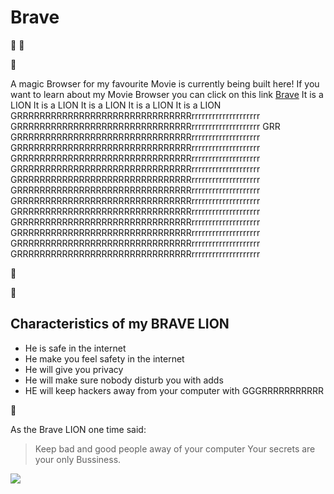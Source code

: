 # Brave

:rocket: 
:aerial_tramway:

:lion:

A magic Browser for my favourite Movie is currently being built here!
If you want to learn about my Movie Browser you can click on this link [Brave](https://brave.com/?ref=sma268)
It is a LION It is a LION It is a LION It is a LION It is a LION
GRRRRRRRRRRRRRRRRRRRRRRRRRRRRRRRrrrrrrrrrrrrrrrrrrrr GRRRRRRRRRRRRRRRRRRRRRRRRRRRRRRRrrrrrrrrrrrrrrrrrrrr
GRR GRRRRRRRRRRRRRRRRRRRRRRRRRRRRRRRrrrrrrrrrrrrrrrrrrrr GRRRRRRRRRRRRRRRRRRRRRRRRRRRRRRRrrrrrrrrrrrrrrrrrrrr
GRRRRRRRRRRRRRRRRRRRRRRRRRRRRRRRrrrrrrrrrrrrrrrrrrrr GRRRRRRRRRRRRRRRRRRRRRRRRRRRRRRRrrrrrrrrrrrrrrrrrrrr
GRRRRRRRRRRRRRRRRRRRRRRRRRRRRRRRrrrrrrrrrrrrrrrrrrrr GRRRRRRRRRRRRRRRRRRRRRRRRRRRRRRRrrrrrrrrrrrrrrrrrrrr
GRRRRRRRRRRRRRRRRRRRRRRRRRRRRRRRrrrrrrrrrrrrrrrrrrrr GRRRRRRRRRRRRRRRRRRRRRRRRRRRRRRRrrrrrrrrrrrrrrrrrrrr
GRRRRRRRRRRRRRRRRRRRRRRRRRRRRRRRrrrrrrrrrrrrrrrrrrrr GRRRRRRRRRRRRRRRRRRRRRRRRRRRRRRRrrrrrrrrrrrrrrrrrrrr
GRRRRRRRRRRRRRRRRRRRRRRRRRRRRRRRrrrrrrrrrrrrrrrrrrrr GRRRRRRRRRRRRRRRRRRRRRRRRRRRRRRRrrrrrrrrrrrrrrrrrrrr

:lion:

:lion:

## Characteristics of my BRAVE LION
* He is safe in the internet
* He make you feel safety in the internet
* He will give you privacy
* He will make sure nobody disturb you with adds
* HE will keep hackers away from your computer with GGGRRRRRRRRRRR

:lion:




As the Brave LION one time said:
> Keep bad and good people away of your computer
> Your secrets are your only Bussiness.


<img src="https://brave.com/wp-content/uploads/2018/02/brave_logo_2color_reversed.svg"/>

